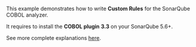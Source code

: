 This example demonstrates how to write **Custom Rules** for the SonarQube COBOL analyzer.

It requires to install the **COBOL plugin** **3.3** on your SonarQube 5.6+.

See more complete explanations [here](http://docs.sonarqube.org/display/PLUG/Custom+Rules+for+COBOL).
